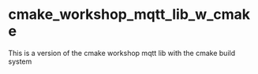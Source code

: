 # cmake_workshop_mqtt_lib_w_cmake
This is a version of the cmake workshop mqtt lib with the cmake build system
